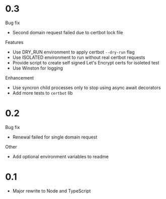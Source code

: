 # 0.3

Bug fix

- Second domain request failed due to certbot lock file

Features

- Use DRY_RUN environment to apply certbot `--dry-run` flag
- Use ISOLATED environment to run without real certbot requests
- Provide script to create self signed Let's Encrypt certs for isoleted test
- Use Winston for logging

Enhancement

- Use syncron child processes only to stop using async await decorators
- Add more tests to `certbot` lib

# 0.2

Bug fix

- Renewal failed for single domain request

Other

- Add optional environment variables to readme

# 0.1

- Major rewrite to Node and TypeScript
